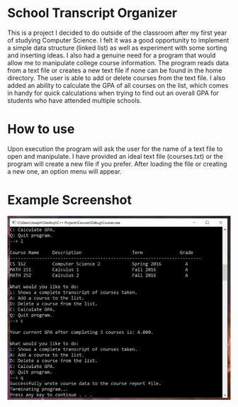 # School Transcript Organizer 

This is a project I decided to do outside of the classroom after my first year
of studying Computer Science. I felt it was a good opportunity to implement
a simple data structure (linked list) as well as experiment with some sorting
and inserting ideas. I also had a genuine need for a program that would 
allow me to manipulate college course information. The program reads data from 
a text file or creates a new text file if none can be found in the home directory. 
The user is able to add or delete courses from the text file. I also added an 
ability to calculate the GPA of all courses on the list, which comes in handy 
for quick calculations when trying to find out an overall GPA for students who
have attended multiple schools.

# How to use

Upon execution the program will ask the user for the name of a text file to open 
and manipulate. I have provided an ideal text file (courses.txt) or the program will
create a new file if you prefer. After loading the file or creating a new one, an 
option menu will appear.

# Example Screenshot

![Alt text](https://github.com/DKPunch/school-course-transcript/blob/master/coursesPic.jpg?raw=true "Courses Screenshot")
